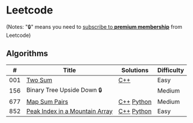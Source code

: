 # Leetcode

(Notes: ":lock:" means you need to [subscribe to **premium membership**](https://leetcode.com/subscribe/) from Leetcode)

## Algorithms
| # | Title | Solutions | Difficulty |
|---| ----- | --------------------------- | ---------- |
|001|[Two Sum](https://leetcode.com/problems/two-sum/description/) | [C++](./C++/001.%20Two%20Sum.cpp) |  Easy |
|156|Binary Tree Upside Down :lock:| | Medium |
|677|[Map Sum Pairs](https://leetcode.com/problems/map-sum-pairs/description/) | [C++](./C++/677.%20Map%20Sum%20Pairs.cpp) [Python](./Python/677.%20Map%20Sum%20Pairs.py) | Medium |
|852|[Peak Index in a Mountain Array](https://leetcode.com/problems/peak-index-in-a-mountain-array/description/) | [C++](./C++/852.%20Peak%20Index%20in%20a%20Mountain%20Array.cpp) [Python](./Python/852.%20Peak%20Index%20in%20a%20Mountain%20Array.py) | Easy |